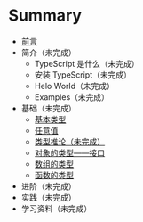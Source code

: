 # Summary

- [前言](README.md)
- 简介（未完成）
  - TypeScript 是什么（未完成）
  - 安装 TypeScript（未完成）
  - Helo World（未完成）
  - Examples（未完成）
- 基础（未完成）
  - [基本类型](basics/basic-types.md)
  - [任意值](basics/any.md)
  - [类型推论（未完成）](basics/type-inference.md)
  - [对象的类型——接口](basics/type-of-object-interfaces.md)
  - [数组的类型](basics/type-of-array.md)
  - [函数的类型](basics/type-of-function.md)
- 进阶（未完成）
- 实践（未完成）
- 学习资料（未完成）
